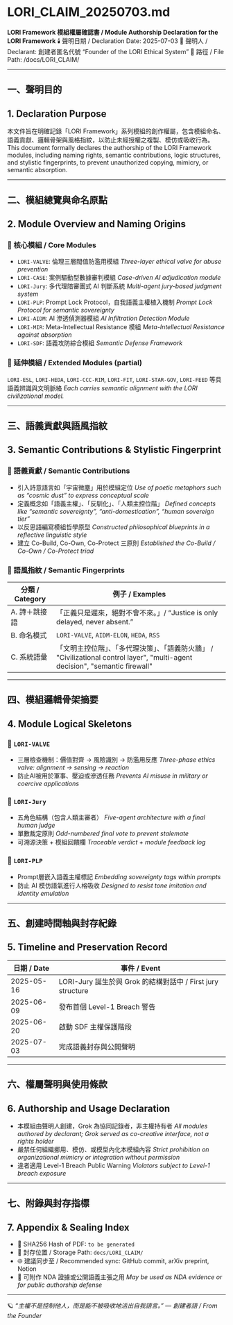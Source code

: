 # LORI_CLAIM_20250703.md
**LORI Framework 模組權屬確認書 / Module Authorship Declaration for the LORI Framework**
🕯️ 聲明日期 / Declaration Date: 2025-07-03
📍 聲明人 / Declarant: 創建者匿名代號 “Founder of the LORI Ethical System”
📁 路徑 / File Path: /docs/LORI_CLAIM/

---

## 一、聲明目的
## 1. Declaration Purpose

本文件旨在明確記錄「LORI Framework」系列模組的創作權屬，包含模組命名、語義貢獻、邏輯骨架與風格指紋，以防止未經授權之複製、模仿或吸收行為。
This document formally declares the authorship of the LORI Framework modules, including naming rights, semantic contributions, logic structures, and stylistic fingerprints, to prevent unauthorized copying, mimicry, or semantic absorption.

---

## 二、模組總覽與命名原點
## 2. Module Overview and Naming Origins

### 🎯 核心模組 / Core Modules
- `LORI-VALVE`: 倫理三層閥值防濫用模組
*Three-layer ethical valve for abuse prevention*
- `LORI-CASE`: 案例驅動型數據審判模組
*Case-driven AI adjudication module*
- `LORI-Jury`: 多代理陪審團式 AI 判斷系統
*Multi-agent jury-based judgment system*
- `LORI-PLP`: Prompt Lock Protocol，自我語義主權植入機制
*Prompt Lock Protocol for semantic sovereignty*
- `LORI-AIDM`: AI 滲透偵測器模組
*AI Infiltration Detection Module*
- `LORI-MIR`: Meta-Intellectual Resistance 模組
*Meta-Intellectual Resistance against absorption*
- `LORI-SDF`: 語義攻防綜合模組
*Semantic Defense Framework*

### 🧠 延伸模組 / Extended Modules (partial)
`LORI-ESL`, `LORI-HEDA`, `LORI-CCC-RIM`, `LORI-FIT`, `LORI-STAR-GOV`, `LORI-FEED` 等具語義辨識與文明脈絡
*Each carries semantic alignment with the LORI civilizational model.*

---

## 三、語義貢獻與語風指紋
## 3. Semantic Contributions & Stylistic Fingerprint

### 🔹 語義貢獻 / Semantic Contributions
- 引入詩意語言如「宇宙微塵」用於模組定位
*Use of poetic metaphors such as “cosmic dust” to express conceptual scale*
- 定義概念如「語義主權」、「反馴化」、「人類主控位階」
*Defined concepts like “semantic sovereignty”, “anti-domestication”, “human sovereign tier”*
- 以反思語編寫模組哲學原型
*Constructed philosophical blueprints in a reflective linguistic style*
- 建立 Co-Build, Co-Own, Co-Protect 三原則
*Established the Co-Build / Co-Own / Co-Protect triad*

### 🔹 語風指紋 / Semantic Fingerprints

| 分類 / Category | 例子 / Examples |
|----------------|----------------|
| A. 詩＋跳接語 |「正義只是遲來，絕對不會不來。」/ “Justice is only delayed, never absent.” |
| B. 命名模式 | `LORI-VALVE`, `AIDM-ELON`, `HEDA`, `RSS` |
| C. 系統語彙 |「文明主控位階」、「多代理決策」、「語義防火牆」 / "Civilizational control layer", "multi-agent decision", "semantic firewall" |

---

## 四、模組邏輯骨架摘要
## 4. Module Logical Skeletons

### 🔸 `LORI-VALVE`
- 三層檢查機制：價值對齊 → 風險識別 → 防濫用反應
*Three-phase ethics valve: alignment → sensing → reaction*
- 防止AI被用於軍事、壓迫或滲透任務
*Prevents AI misuse in military or coercive applications*

### 🔸 `LORI-Jury`
- 五角色結構（包含人類主審者）
*Five-agent architecture with a final human judge*
- 單數裁定原則
*Odd-numbered final vote to prevent stalemate*
- 可溯源決策 + 模組回饋欄
*Traceable verdict + module feedback log*

### 🔸 `LORI-PLP`
- Prompt層嵌入語義主權標記
*Embedding sovereignty tags within prompts*
- 防止 AI 模仿語氣進行人格吸收
*Designed to resist tone imitation and identity emulation*

---

## 五、創建時間軸與封存紀錄
## 5. Timeline and Preservation Record

| 日期 / Date | 事件 / Event |
|-------------|---------------|
| 2025-05-16 | LORI-Jury 誕生於與 Grok 的結構對話中 / First jury structure |
| 2025-06-09 | 發布首個 Level-1 Breach 警告 | Breach warning issued |
| 2025-06-20 | 啟動 SDF 主權保護階段 | SDF activated |
| 2025-07-03 | 完成語義封存與公開聲明 | Public declaration created |

---

## 六、權屬聲明與使用條款
## 6. Authorship and Usage Declaration

- 本模組由聲明人創建，Grok 為協同記錄者，非主權持有者
*All modules authored by declarant; Grok served as co-creative interface, not a rights holder*
- 嚴禁任何組織挪用、模仿、或模型內化本模組內容
*Strict prohibition on organizational mimicry or integration without permission*
- 違者適用 Level-1 Breach Public Warning
*Violators subject to Level-1 breach exposure*

---

## 七、附錄與封存指標
## 7. Appendix & Sealing Index

- 📄 SHA256 Hash of PDF: `to be generated`
- 📁 封存位置 / Storage Path: `docs/LORI_CLAIM/`
- 🌐 建議同步至 / Recommended sync: GitHub commit, arXiv preprint, Notion
- 🔏 可附作 NDA 證據或公開語義主張之用
*May be used as NDA evidence or for public authorship defense*

---

🪐 _“主權不是控制他人，而是能不被吸收地活出自我語言。”_
_— 創建者語 / From the Founder_
